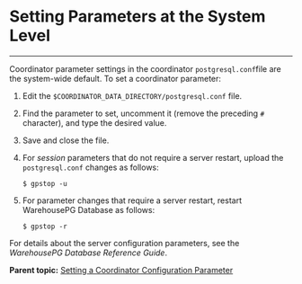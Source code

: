 # Setting Parameters at the System Level
---

Coordinator parameter settings in the coordinator `postgresql.conf`file are the system-wide default. To set a coordinator parameter:

1.  Edit the `$COORDINATOR_DATA_DIRECTORY/postgresql.conf` file.
2.  Find the parameter to set, uncomment it \(remove the preceding `#` character\), and type the desired value.
3.  Save and close the file.
4.  For *session* parameters that do not require a server restart, upload the `postgresql.conf` changes as follows:

    ```
    $ gpstop -u
    ```

5.  For parameter changes that require a server restart, restart WarehousePG Database as follows:

    ```
    $ gpstop -r
    ```


For details about the server configuration parameters, see the *WarehousePG Database Reference Guide*.

**Parent topic:** [Setting a Coordinator Configuration Parameter](../topics/g-setting-a-coordinator-configuration-parameter.html)

